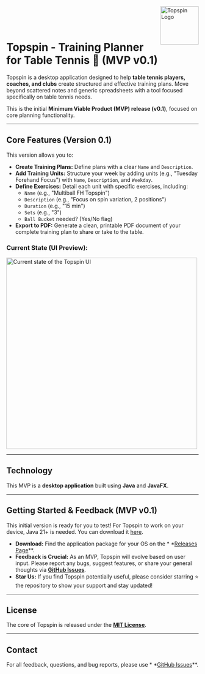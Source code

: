 <img src="https://github.com/user-attachments/assets/2f5335e3-b095-4e2f-a9de-e3ac46fbaf45" alt="Topspin Logo" width="100" height="100" align="right" />
<br><br><br>

# Topspin - Training Planner for Table Tennis 🏓 (MVP v0.1)

Topspin is a desktop application designed to help **table tennis players, coaches, and clubs** create structured and
effective training plans. Move beyond scattered notes and generic spreadsheets with a tool focused specifically on table
tennis needs.

This is the initial **Minimum Viable Product (MVP) release (v0.1)**, focused on core planning functionality.

---

## Core Features (Version 0.1)

This version allows you to:

* **Create Training Plans:** Define plans with a clear `Name` and `Description`.
* **Add Training Units:** Structure your week by adding units (e.g., "Tuesday Forehand Focus") with `Name`,
  `Description`, and `Weekday`.
* **Define Exercises:** Detail each unit with specific exercises, including:
    * `Name` (e.g., "Multiball FH Topspin")
    * `Description` (e.g., "Focus on spin variation, 2 positions")
    * `Duration` (e.g., "15 min")
    * `Sets` (e.g., "3")
    * `Ball Bucket` needed? (Yes/No flag)
* **Export to PDF:** Generate a clean, printable PDF document of your complete training plan to share or take to the
  table.

### Current State (UI Preview):

<img src="https://github.com/user-attachments/assets/a28749fe-a7bf-4170-9854-8150c063517f" alt="Current state of the Topspin UI" width="500">

---

## Technology

This MVP is a **desktop application** built using **Java** and **JavaFX**.

---

## Getting Started & Feedback (MVP v0.1)

This initial version is ready for you to test!
For Topspin to work on your device, Java 21+ is needed. You can download
it [here](https://www.oracle.com/de/java/technologies/downloads/#jdk23-windows).

* **Download:** Find the application package for your OS on the *
  *[Releases Page](https://github.com/Metaphoriker/topspin/releases)**.
* **Feedback is Crucial:** As an MVP, Topspin will evolve based on user input. Please report any bugs, suggest features,
  or share your general thoughts via **[GitHub Issues](https://github.com/Metaphoriker/topspin/issues)**.
* **Star Us:** If you find Topspin potentially useful, please consider starring ⭐ the repository to show your support
  and stay updated!

---

## License

The core of Topspin is released under the **[MIT License](LICENSE)**.

---

## Contact

For all feedback, questions, and bug reports, please use *
*[GitHub Issues](https://github.com/Metaphoriker/topspin/issues)**.
